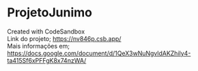 # ProjetoJunimo
Created with CodeSandbox<br/>
Link do projeto; https://nv846p.csb.app/ <br/>
Mais informações em; https://docs.google.com/document/d/1QeX3wNuNgvldAKZhily4-ta415Sf6xPFFgK8x74nzWA/

